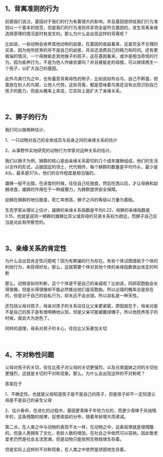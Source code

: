 <h2>1、背离准则的行为</h2><p data-pid="y05xsZfL">前面我们说过，基因对于我们的行为有着很大的影响，并且基因提供给我们行为准则以一个基本的规范，但是我们的行为准则并非完全是符合基因的，发生背离亲缘选择原理的情况是时有发生的。那么为什么会出现这样的背离呢？</p><p data-pid="ie_LYcZs">比如说，一些动物会收养其他动物的幼崽，在基因的收益看来，这是完全不合理的买卖，因为他所抚育的并不是自己的幼崽，并且还浪费自己的精力和时间。还有更极端的情况，一个母猴偷走其他猴子的孩子，这在基因看来，或许是相当奇怪的行为，因为偷养行为，不是为他人作嫁衣裳吗？并且被偷走的母猴，可以继续再生一个孩子，以扩大自己的基因。</p><p data-pid="hTOju0tf">此外鸟类行为之中，也有蓄意背离母性的例子，比如说如布谷鸟，自己不孵蛋，把蛋放在别人的鸟窝，让他人代劳。这些背离，都是意味着鸟类还没有出现识别自己孩子的能力，但是从概率上来说，它实际上是扩大了亲缘关系。</p><p><br></p><h2>2、狮子的行为</h2><p data-pid="03DUWCrS">我们可以做两种估计，</p><p data-pid="_rFzpMHQ">1、一只动物对自己的全体成员与自身之间的亲缘关系的估计</p><p data-pid="05i7YJqh">2、从事野外实地研究的动物行为学家对这种关系的估计。</p><p data-pid="Cpt1E0tn">我们以狮子为例，狮群的核心是由亲缘关系密切的几个成年雄狮组成，他们的生活以合作的形式，占据固定的领土，代代相传，每个狮群的数量是平均15头，最少是4头，最多是37头，他们的合作程度是相当强的。</p><p data-pid="QNmw2JE6">雄狮一般不出猎，在进食的时候，往往自己吃独食，然后吃饱以后，才让母狮和幼狮进食，雄狮的作用在于一种威慑力，为狮群提供安全保障。</p><p data-pid="ySzy-kXS">幼狮在狮群的地位极差，死亡率很高，狮子之间的等级以力量为基础。</p><p data-pid="t6D2LckN">生态学家从理论上估计，雄狮的亲缘关系指数是平均0.22，母狮的亲缘指数是0.15，也就是说同一狮群的雄狮比异父或异母的兄弟关系较为疏远，而狮子自己应当是对此有所察觉的。</p><p><br></p><h2>3、亲缘关系的肯定性</h2><p data-pid="AJu9qBRN">为什么会出现肯定性问题呢？因为有欺骗的行为存在。有些个体试图借助于个体的利他行为，来获得好处，那么，这就需要个体对其他个体的亲缘指数做出肯定的判断</p><p data-pid="JVqGE5Yq">那么，动物该如何判断，这个个体是不是自己的亲戚呢？比如说，同卵双胞胎会长得很像，但是长得很像却不能必然推出他们是双胞胎。所以出错的概率总是存在的，但是对于自己的自私行为，却永远不会出错，所以自私是一种天性。</p><p data-pid="TRRNwz88">还包括父母对孩子，母亲对孩子的关系往往比父亲更紧密，原因就在于，母亲对是不是自己的孩子是有很明确地认知，但是父亲可能被戴绿帽子，所以他抚养孩子的时候，就会大为逊色了。</p><p data-pid="2Icnas4l">同样的道理，母系对孩子的关心，往往比父系更加关切</p><p><br></p><h2>4、不对称性问题</h2><p data-pid="YML5yzMs">父母对孩子的关切，往往比孩子对父母的关切更强烈，以及兄弟姐妹之间的关切也更强烈，这就是关切的不对称现象。那么，为什么会出现这样的不对称呢？</p><p data-pid="8oSgnTJK">答案在于</p><p data-pid="cXXbwfpy">1、不确定性，也就是父母知道孩子是不是自己的孩子，但是孩子却不一定知道父母是不是自己的亲生父母</p><p data-pid="yE-cWe9Y">2、估计寿命，在进化的过程中，基因更青睐于年轻力壮的，而更少青睐于风烛残年的，这条残酷的规律，促使收益的分布，随着年龄增大而递减。</p><p data-pid="1EhUGlvR">第二点，在人类之中与动物的表现不太一样，在动物之中，这条规律就是很残酷的。但是人类拥有了文化，老龄人数的增加，在社会之中依然可以容纳，因此敬老爱老仍然是社会主流思潮，但是动物只能依照生物规律生存着。</p><p data-pid="0ZTGANzn">但是实际上这样的不对称现象，在人类之中依然是顽固地生存着。</p><p></p>